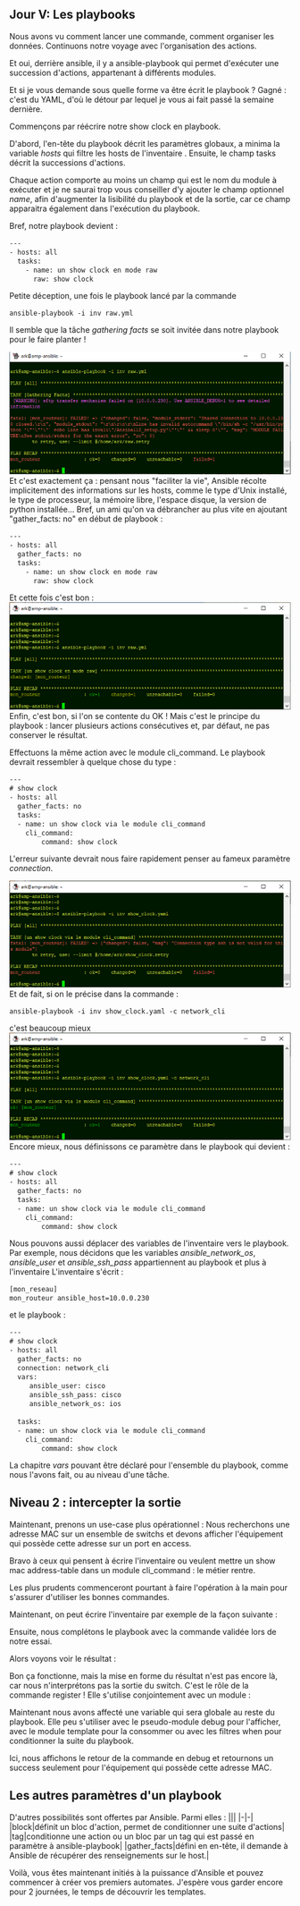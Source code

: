 ## Jour V: Les playbooks

Nous avons vu comment lancer une commande, comment organiser les données. Continuons notre voyage avec l'organisation des actions.

Et oui, derrière ansible, il y a ansible-playbook qui permet d'exécuter une succession d'actions, appartenant à différents modules.

Et si je vous demande sous quelle forme va être écrit le playbook ? Gagné : c'est du YAML, d'où le détour par lequel je vous ai fait passé la semaine dernière. 

Commençons par réécrire notre show clock en playbook.

D'abord, l'en-tête du playbook décrit les paramètres globaux, a minima la variable *hosts* qui filtre les hosts de l'inventaire . Ensuite, le champ tasks décrit la successions d'actions. 

Chaque action comporte au moins un champ qui est le nom du module à exécuter et je ne saurai trop vous conseiller d'y ajouter le champ optionnel *name*, afin d'augmenter la lisibilité du playbook et de la sortie, car ce champ apparaitra également dans l'exécution du playbook.

Bref, notre playbook devient :

    ---
    - hosts: all
      tasks:
        - name: un show clock en mode raw
          raw: show clock

Petite déception, une fois le playbook lancé par la commande

    ansible-playbook -i inv raw.yml

Il semble que la tâche *gathering facts* se soit invitée dans notre playbook pour le faire planter ! 

![playbook001](https://raw.githubusercontent.com/PJO2/Ansible-for-network-guys/master/images/playbook001.png) 
Et c'est exactement ça : pensant nous "faciliter la vie", Ansible récolte implicitement des informations sur les hosts, comme le type d'Unix installé, le type de processeur, la mémoire libre, l'espace disque, la version de python installée... 
Bref, un ami qu'on va débrancher au plus vite en ajoutant "gather_facts: no" en début de playbook :
    
    ---
    - hosts: all
      gather_facts: no
      tasks:
        - name: un show clock en mode raw
          raw: show clock

Et cette fois c'est bon :
![playbook002](https://raw.githubusercontent.com/PJO2/Ansible-for-network-guys/master/images/playbook002.png)
Enfin, c'est bon, si l'on se contente du OK ! 
Mais c'est le principe du playbook : lancer plusieurs actions consécutives et, par défaut, ne pas conserver le résultat.

Effectuons la même action avec le module cli_command. Le playbook devrait ressembler à quelque chose du type :

    ---
    # show clock
    - hosts: all
      gather_facts: no
      tasks:
      - name: un show clock via le module cli_command
        cli_command:
            command: show clock

L'erreur suivante devrait nous faire rapidement penser au fameux paramètre *connection*.

![playbook003](https://raw.githubusercontent.com/PJO2/Ansible-for-network-guys/master/images/playbook003.png)
Et de fait, si on le précise dans la commande :

    ansible-playbook -i inv show_clock.yaml -c network_cli
c'est beaucoup mieux
![playbook004](https://raw.githubusercontent.com/PJO2/Ansible-for-network-guys/master/images/playbook004.png)
Encore mieux, nous définissons ce paramètre dans le playbook qui devient :

    ---
    # show clock
    - hosts: all
      gather_facts: no
      tasks:
      - name: un show clock via le module cli_command
        cli_command:
            command: show clock

Nous pouvons aussi déplacer des variables de l'inventaire vers le playbook. Par exemple, nous 
décidons que les variables *ansible_network_os*, *ansible_user* et *ansible_ssh_pass* appartiennent au playbook et plus à l'inventaire 
L'inventaire s'écrit :

    [mon_reseau]
    mon_routeur ansible_host=10.0.0.230

et le playbook :

    ---
    # show clock
    - hosts: all
      gather_facts: no
      connection: network_cli
      vars:
         ansible_user: cisco
         ansible_ssh_pass: cisco
         ansible_network_os: ios
    
      tasks:
      - name: un show clock via le module cli_command
        cli_command:
            command: show clock

La chapitre *vars* pouvant être déclaré pour l'ensemble du playbook, comme nous l'avons fait, ou au niveau d'une tâche.


## Niveau 2 : intercepter la sortie

Maintenant, prenons un use-case plus opérationnel : Nous recherchons une adresse MAC sur un ensemble de switchs et devons afficher l'équipement qui possède cette adresse sur un port en access.

Bravo à ceux qui pensent à écrire l'inventaire ou veulent mettre un show mac address-table dans un module cli_command : le métier rentre.

Les plus prudents commenceront pourtant à faire l'opération à la main pour s'assurer d'utiliser les bonnes commandes.

 
 Maintenant, on peut écrire l'inventaire par exemple de la façon suivante :


Ensuite, nous complétons le playbook avec la commande validée lors de notre essai.


Alors voyons voir le résultat :


Bon ça fonctionne, mais la mise en forme du résultat n'est pas encore là, car nous n'interprétons pas la sortie du switch. C'est le rôle de la commande register !
Elle s'utilise conjointement avec un module :


Maintenant nous avons affecté une variable qui sera globale au reste du playbook.
Elle peu s'utiliser avec le pseudo-module debug pour l'afficher, avec le module template pour la consommer ou avec les filtres when pour conditionner la suite du playbook.

Ici, nous affichons le retour de la commande en debug et retournons un success seulement pour l'équipement qui  possède cette adresse MAC.

## Les autres paramètres d'un playbook  

D'autres possibilités sont offertes par Ansible. Parmi elles : 
|||
|-|-|
|block|définit un bloc d'action, permet de conditionner une suite d'actions|
|tag|conditionne une action ou un bloc par un tag qui est passé en paramètre à ansible-playbook|
|gather_facts|défini en en-tête, il demande à Ansible de récupérer des renseignements sur le host.|


Voilà, vous êtes maintenant  initiés à la puissance d'Ansible et pouvez commencer à créer vos premiers automates. J'espère vous garder encore pour 2 journées, le temps de découvrir les templates.




<!--stackedit_data:
eyJoaXN0b3J5IjpbODQzOTkzNzYwLC0zNDEzNDIyMTUsMTMxNz
c1OTgxMCwxOTM0MzM1MjA2LC0yNjAwNDA1MjEsMTQ3NjgwODE1
NywxMjA4ODQxMDQsLTE4NjQ0OTA3Niw3NTExNzQ2ODIsMTY1Mj
czMzIzMiwtOTYwODMxMzNdfQ==
-->